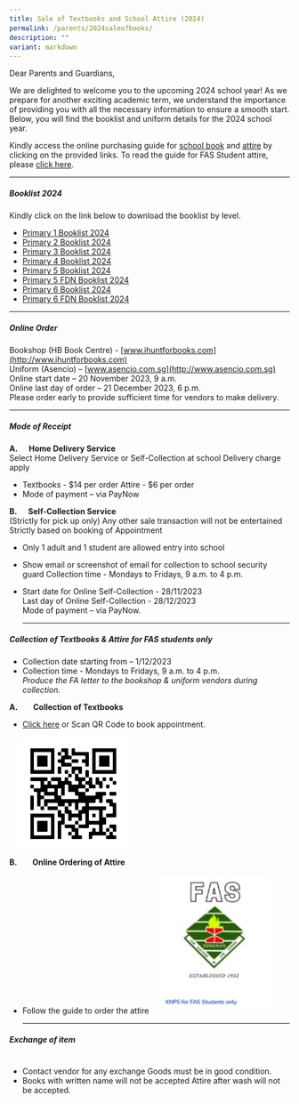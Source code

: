 ```yaml
---
title: Sale of Textbooks and School Attire (2024)
permalink: /parents/2024saleofbooks/
description: ""
variant: markdown
---
```

Dear Parents and Guardians,

We are delighted to welcome you to the upcoming 2024 school year! As we prepare for another exciting academic term, we understand the importance of providing you with all the necessary information to ensure a smooth start. Below, you will find the booklist and uniform details for the 2024 school year.



Kindly access the online purchasing guide for [school book](/files/Parents/Booklist%202024/Online_Buying_Guide_for_Textbooks.pdf) and [attire](/files/Parents/Booklist%202024/Online_Buying_Guide_for_School_Attire.pdf)  by clicking on the provided links. To read the guide for FAS Student attire, please [click here](/files/Parents/Booklist%202024/Online_Buying_Guide_for_School_Attire_FAS_2024___0112023.pdf).
	
        
***
##### **Booklist 2024**<br>
Kindly click on the link below to download the booklist by level. 
* [Primary 1 Booklist 2024](/files/Parents/Booklist%202024/XNPS_Booklist_P1__2024.pdf)<br>
* [Primary 2 Booklist 2024](/files/Parents/Booklist%202024/XNPS_Booklist_P2__2024.pdf)<br>
* [Primary 3 Booklist 2024](/files/Parents/Booklist%202024/XNPS_Booklist_P3__2024.pdf)<br>
* [Primary 4 Booklist 2024](/files/Parents/Booklist%202024/XNPS_Booklist_P4__2024.pdf)<br>
* [Primary 5 Booklist 2024](/files/Parents/Booklist%202024/XNPS_Booklist_P5__2024.pdf)<br>
* [Primary 5 FDN  Booklist 2024](/files/Parents/Booklist%202024/XNPS_Booklist_P5_FDN__2024.pdf)<br>
* [Primary 6 Booklist 2024](/files/Parents/Booklist%202024/XNPS_Booklist_P6__2024.pdf)<br>
* [Primary 6 FDN  Booklist 2024](/files/Parents/Booklist%202024/XNPS_Booklist_P6_FDN__2024.pdf)<br>
* ***
        

##### **Online Order**&nbsp;&nbsp;&nbsp;&nbsp;

Bookshop (HB Book Centre) - [www.ihuntforbooks.com](http://www.ihuntforbooks.com)
<br>Uniform (Asencio) – [www.asencio.com.sg](http://www.asencio.com.sg)
<br>Online start date – 20 November 2023, 9 a.m.
<br>Online last day of order – 21 December 2023, 6 p.m.
<br>Please order early to provide sufficient time for vendors to make delivery.



***

     

##### **Mode of Receipt**

**A.&nbsp;&nbsp;&nbsp;&nbsp;&nbsp; Home Delivery Service<br>**
Select Home Delivery Service or Self-Collection at school Delivery charge apply

* Textbooks - $14 per order Attire - $6 per order
* Mode of payment – via PayNow

**B.&nbsp;&nbsp;&nbsp;&nbsp;&nbsp; Self-Collection Service**<br>
(Strictly for pick up only) Any other sale transaction will not be entertained Strictly based on booking of Appointment
* Only 1 adult and 1 student are allowed entry into school
* Show email or screenshot of email for collection to school security guard Collection time - Mondays to Fridays, 9 a.m. to 4 p.m.
* Start date for Online Self-Collection - 28/11/2023 <br> Last day of Online Self-Collection - 28/12/2023 <br>Mode of payment – via PayNow.
	
	***
	

##### **Collection of Textbooks &amp; Attire for FAS students only**

* Collection date starting from – 1/12/2023<br>
* Collection time \- Mondays to Fridays, 9 a.m. to 4 p.m.
<br>*Produce the FA letter to the bookshop &amp; uniform vendors during collection.*

**A.**&nbsp;&nbsp;&nbsp;&nbsp;&nbsp;&nbsp; **Collection of Textbooks**

* [Click here](https://www.ihuntforbooks.com/) or Scan QR Code to book appointment.
<img src="/images/Parents/Booklist%20Page%202024/aappointment_qrcode.png" style="width:200px;height:200px;margin-left:15px;" align="Centre">
	
	

**B.**&nbsp;&nbsp;&nbsp;&nbsp;&nbsp;&nbsp; **Online Ordering of Attire**

* Follow the guide to order the attire
	<a href="http://www.asencio.com.sg/"><img src="/images/Parents/Booklist%20Page%202024/FAS__Image.png" style="width:200px;height:250px;margin-left:15px;" align="Centre"></a>
	
	***


##### **Exchange of item**<br>&nbsp;&nbsp;&nbsp;&nbsp;&nbsp;&nbsp;&nbsp;&nbsp;&nbsp;&nbsp;&nbsp;

* Contact vendor for any exchange Goods must be in good condition.
* Books with written name will not be accepted Attire after wash will not be accepted.